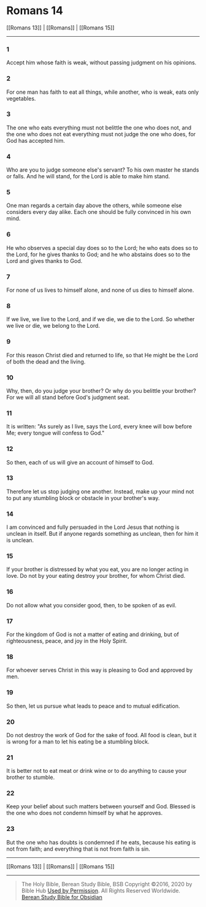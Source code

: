 # Romans 14

[[Romans 13]] | [[Romans]] | [[Romans 15]]

---

### 1
Accept him whose faith is weak, without passing judgment on his opinions.

### 2
For one man has faith to eat all things, while another, who is weak, eats only vegetables.

### 3
The one who eats everything must not belittle the one who does not, and the one who does not eat everything must not judge the one who does, for God has accepted him.

### 4
Who are you to judge someone else's servant? To his own master he stands or falls. And he will stand, for the Lord is able to make him stand.

### 5
One man regards a certain day above the others, while someone else considers every day alike. Each one should be fully convinced in his own mind.

### 6
He who observes a special day does so to the Lord; he who eats does so to the Lord, for he gives thanks to God; and he who abstains does so to the Lord and gives thanks to God.

### 7
For none of us lives to himself alone, and none of us dies to himself alone.

### 8
If we live, we live to the Lord, and if we die, we die to the Lord. So whether we live or die, we belong to the Lord.

### 9
For this reason Christ died and returned to life, so that He might be the Lord of both the dead and the living.

### 10
Why, then, do you judge your brother? Or why do you belittle your brother? For we will all stand before God's judgment seat.

### 11
It is written: "As surely as I live, says the Lord, every knee will bow before Me; every tongue will confess to God."

### 12
So then, each of us will give an account of himself to God.

### 13
Therefore let us stop judging one another. Instead, make up your mind not to put any stumbling block or obstacle in your brother's way.

### 14
I am convinced and fully persuaded in the Lord Jesus that nothing is unclean in itself. But if anyone regards something as unclean, then for him it is unclean.

### 15
If your brother is distressed by what you eat, you are no longer acting in love. Do not by your eating destroy your brother, for whom Christ died.

### 16
Do not allow what you consider good, then, to be spoken of as evil.

### 17
For the kingdom of God is not a matter of eating and drinking, but of righteousness, peace, and joy in the Holy Spirit.

### 18
For whoever serves Christ in this way is pleasing to God and approved by men.

### 19
So then, let us pursue what leads to peace and to mutual edification.

### 20
Do not destroy the work of God for the sake of food. All food is clean, but it is wrong for a man to let his eating be a stumbling block.

### 21
It is better not to eat meat or drink wine or to do anything to cause your brother to stumble.

### 22
Keep your belief about such matters between yourself and God. Blessed is the one who does not condemn himself by what he approves.

### 23
But the one who has doubts is condemned if he eats, because his eating is not from faith; and everything that is not from faith is sin.

---

[[Romans 13]] | [[Romans]] | [[Romans 15]]

---

> The Holy Bible, Berean Study Bible, BSB
> Copyright &copy;2016, 2020 by Bible Hub
> [Used by Permission](https://berean.bible/terms.htm). All Rights Reserved Worldwide.
> [Berean Study Bible for Obsidian](https://github.com/gapmiss/berean-study-bible-for-obsidian)</small>

